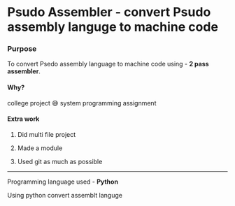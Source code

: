 # Psudo Assembler - convert Psudo assembly languge to machine code

### Purpose

To convert Psedo assembly language to machine code using - **2 pass assembler**.

#### Why?

college project :sweat_smile: system programming assignment

#### Extra work

1. Did multi file project

2. Made a module

3. Used git as much as possible

   

---





Programming language used - **Python**

Using python convert assemblt languge